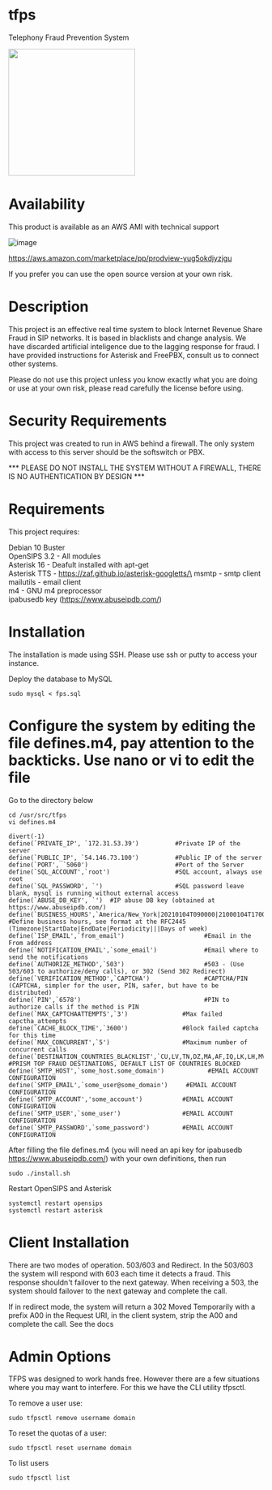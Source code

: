# tfps
Telephony Fraud Prevention System

<img src="https://user-images.githubusercontent.com/4958202/129224574-0f294ebd-3e48-4a19-83e7-fa09529f576c.jpg" width="250">

# Availability

This product is available as an AWS AMI with technical support

![image](https://user-images.githubusercontent.com/4958202/135533852-5d3bdb71-31c5-4d05-801b-baeff084a04b.png)

https://aws.amazon.com/marketplace/pp/prodview-yug5okdjyzjgu

If you prefer you can use the open source version at your own risk.

# Description

This project is an effective real time system to block Internet Revenue Share Fraud in SIP networks. It is based in blacklists and change analysis. We have discarded artificial inteligence due to the lagging response for fraud. I have provided instructions for Asterisk and FreePBX, consult us to connect other systems. 

Please do not use this project unless you know exactly what you are doing or use at your own risk, please read carefully the license before using. 

# Security Requirements

This project was created to run in AWS behind a firewall. The only system with access to this server should be the softswitch or PBX. 

*** PLEASE DO NOT INSTALL THE SYSTEM WITHOUT A FIREWALL, THERE IS NO AUTHENTICATION BY DESIGN ***

# Requirements
This project requires:

Debian 10 Buster\
OpenSIPS 3.2 - All modules\
Asterisk 16  - Deafult installed with apt-get\
Asterisk TTS - https://zaf.github.io/asterisk-googletts/\
msmtp - smtp client\
mailutils - email client\
m4 - GNU m4 preprocessor\
ipabusedb key (https://www.abuseipdb.com/)

# Installation

The installation is made using SSH. Please use ssh or putty to access your instance. 

Deploy the database to MySQL 

```
sudo mysql < fps.sql
```

# Configure the system by editing the file defines.m4, pay attention to the backticks. Use nano or vi to edit the file 

Go to the directory below 

```
cd /usr/src/tfps
vi defines.m4
``` 

```
divert(-1)
define(`PRIVATE_IP', `172.31.53.39')          #Private IP of the server
define(`PUBLIC_IP', `54.146.73.100')          #Public IP of the server
define(`PORT', `5060')                        #Port of the Server
define(`SQL_ACCOUNT',`root')                  #SQL account, always use root
define(`SQL_PASSWORD', `')                    #SQL password leave blank, mysql is running without external access
define(`ABUSE_DB_KEY', `')  #IP abuse DB key (obtained at https://www.abuseipdb.com/)
define(`BUSINESS_HOURS',`America/New_York|20210104T090000|21000104T170000||WEEKLY|||MO,TU,WE,TH,FR')        #Define business hours, see format at the RFC2445 (Timezone|StartDate|EndDate|Periodicity|||Days of week)
define(`ISP_EMAIL',`from_email')                      #Email in the From address
define(`NOTIFICATION_EMAIL',`some_email')             #Email where to send the notifications
define(`AUTHORIZE_METHOD',`503')                      #503 - (Use 503/603 to authorize/deny calls), or 302 (Send 302 Redirect) 
define(`VERIFICATION_METHOD',`CAPTCHA')               #CAPTCHA/PIN (CAPTCHA, simpler for the user, PIN, safer, but have to be distributed)
define(`PIN',`6578')                                  #PIN to authorize calls if the method is PIN
define(`MAX_CAPTCHAATTEMPTS',`3')               #Max failed capctha_attempts
define(`CACHE_BLOCK_TIME',`3600')               #Block failed captcha for this time
define(`MAX_CONCURRENT',`5')                    #Maximum number of concurrent calls
define(`DESTINATION_COUNTRIES_BLACKLIST',`CU,LV,TN,DZ,MA,AF,IQ,LK,LH,MV,TD,GN,EE,MG')  #PRISM TOP FRAUD DESTINATIONS, DEFAULT LIST OF COUNTRIES BLOCKED
define(`SMTP_HOST',`some_host.some_domain')            #EMAIL ACCOUNT CONFIGURATION
define(`SMTP_EMAIL',`some_user@some_domain')     #EMAIL ACCOUNT CONFIGURATION
define(`SMTP_ACCOUNT','some_account')           #EMAIL ACCOUNT CONFIGURATION
define(`SMTP_USER',`some_user')                 #EMAIL ACCOUNT CONFIGURATION
define(`SMTP_PASSWORD',`some_password')         #EMAIL ACCOUNT CONFIGURATION
```

After filling the file defines.m4 (you will need an api key for ipabusedb https://www.abuseipdb.com/) with your own definitions, then run

```
sudo ./install.sh
```   

Restart OpenSIPS and Asterisk

```
systemctl restart opensips
systemctl restart asterisk
```

# Client Installation

There are two modes of operation. 503/603 and Redirect.  In the 503/603 the system will respond with 603 each time it detects a fraud. This response shouldn't failover to the next gateway. When receiving a 503, the system should failover to the next gateway and complete the call. 

If in redirect mode, the system will return a 302 Moved Temporarily with a prefix A00 in the Request URI, in the client system, strip the A00 and complete the call. See the docs

# Admin Options

TFPS was designed to work hands free. However there are a few situations where you may want to interfere. For this we have the CLI utility tfpsctl. 

To remove a user use:

``` sudo tfpsctl remove username domain ```

To reset the quotas of a user:

``` sudo tfpsctl reset username domain ```

To list users 

``` sudo tfpsctl list ```




